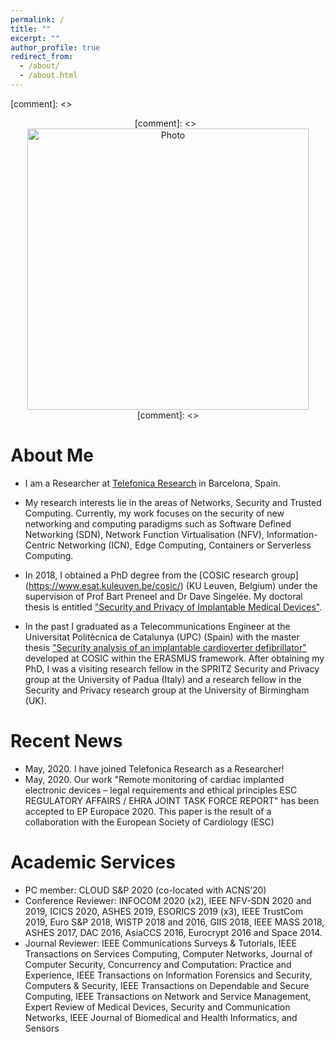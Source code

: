 ```yaml
---
permalink: /
title: ""
excerpt: ""
author_profile: true
redirect_from:
  - /about/
  - /about.html
---
```


[comment]: <> <p align="center">
[comment]: <>  <img src="https://lantaoyu.github.io/files/lantaoyu_img.jpg?raw=true" alt="Photo" style="width: 450px;"/>
[comment]: <> </p>

# About Me

* I am a Researcher at [Telefonica Research](https://www.telefonica.com/en/web/innovation/core-innovation/research) in Barcelona, Spain.

* My research interests lie in the areas of Networks, Security and Trusted Computing. Currently, my work focuses on the security of new networking and computing paradigms such as Software Defined Networking (SDN), Network Function Virtualisation (NFV), Information-Centric Networking (ICN), Edge Computing, Containers or Serverless Computing.

* In 2018, I obtained a PhD degree from the [COSIC research group] (https://www.esat.kuleuven.be/cosic/) (KU Leuven, Belgium) under the supervision of Prof Bart Preneel and Dr Dave Singelée. My doctoral thesis is entitled ["Security and Privacy of Implantable Medical Devices"](https://www.esat.kuleuven.be/cosic/publications/thesis-302.pdf).

* In the past I graduated as a Telecommunications Engineer at the Universitat Politècnica de Catalunya (UPC) (Spain) with the master thesis ["Security analysis of an implantable cardioverter defibrillator"](https://www.esat.kuleuven.be/cosic/publications/thesis-231.pdf) developed at COSIC within the ERASMUS framework. After obtaining my PhD, I was a visiting research fellow in the SPRITZ Security and Privacy group at the University of Padua (Italy) and a research fellow in the Security and Privacy research group at the University of Birmingham (UK).


# Recent News

* May, 2020. I have joined Telefonica Research as a Researcher!
* May, 2020. Our work "Remote monitoring of cardiac implanted electronic devices – legal requirements and ethical principles ESC REGULATORY AFFAIRS / EHRA JOINT TASK FORCE REPORT" has been accepted to EP Europace 2020. This paper is the result of a collaboration with the European Society of Cardiology (ESC)


# Academic Services
* PC member: CLOUD S&P 2020 (co-located with ACNS’20)
* Conference Reviewer: INFOCOM 2020 (x2), IEEE NFV-SDN 2020 and 2019, ICICS 2020, ASHES 2019, ESORICS 2019 (x3), IEEE TrustCom 2019, Euro S&P 2018, WISTP 2018 and 2016, GIIS 2018, IEEE MASS 2018, ASHES 2017, DAC 2016, AsiaCCS 2016, Eurocrypt 2016 and Space 2014.
* Journal Reviewer: IEEE Communications Surveys & Tutorials, IEEE Transactions on Services Computing, Computer Networks, Journal of Computer Security, Concurrency and Computation: Practice and Experience, IEEE Transactions on Information Forensics and Security, Computers & Security, IEEE Transactions on Dependable and Secure Computing, IEEE Transactions on Network and Service Management, Expert Review of Medical Devices, Security and Communication Networks, IEEE Journal of Biomedical and Health Informatics, and Sensors
